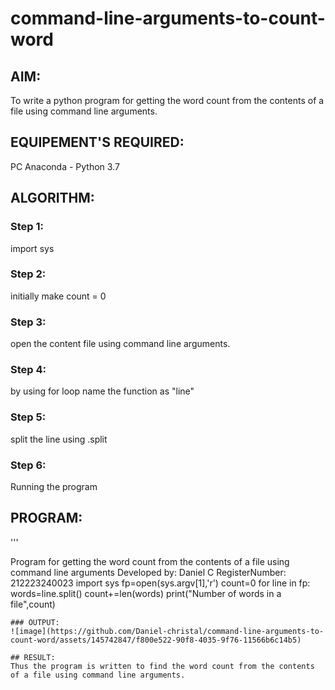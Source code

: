 # command-line-arguments-to-count-word
## AIM:
To write a python program for getting the word count from the contents of a file using command line arguments.
## EQUIPEMENT'S REQUIRED: 
PC
Anaconda - Python 3.7
## ALGORITHM: 
### Step 1:
import sys

### Step 2:
initially make count = 0

### Step 3:
open the content file using command line arguments.

### Step 4:
by using for loop name the function as "line"

### Step 5:
split the line using .split

### Step 6:
Running the program

## PROGRAM:
'''

Program for getting the word count from the contents of a file using command line arguments
Developed by: Daniel C
RegisterNumber: 212223240023
import sys
fp=open(sys.argv[1],'r')
count=0
for line in fp:
    words=line.split()
    count+=len(words)
print("Number of words in a file",count)

```
### OUTPUT:
![image](https://github.com/Daniel-christal/command-line-arguments-to-count-word/assets/145742847/f800e522-90f8-4035-9f76-11566b6c14b5)

## RESULT:
Thus the program is written to find the word count from the contents of a file using command line arguments.
